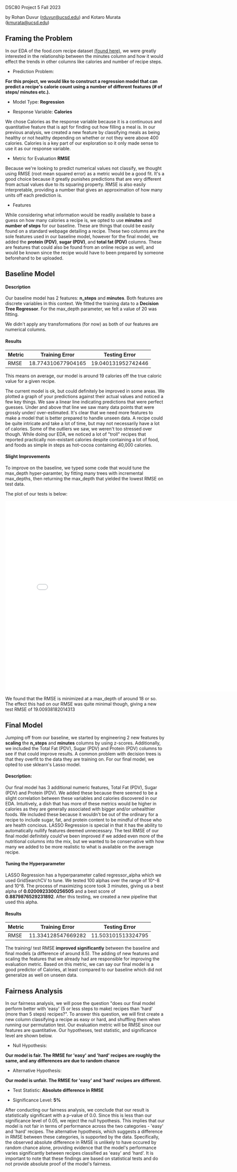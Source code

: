 DSC80 Project 5 Fall 2023

by Rohan Duvur (rduvur@ucsd.edu) and Kotaro Murata (kmurata@ucsd.edu)

## Framing the Problem

In our EDA of the food.com recipe dataset [(found here)](https://rduvur.github.io/FoodDataAnalysis/), we were greatly interested in the relationship between the minutes column and how it would effect the trends in other columns like calories and number of recipe steps.

- Prediction Problem:

**For this project, we would like to construct a regression model that can predict a recipe's calorie count using a number of different features (# of steps/ minutes etc.).**

- Model Type: **Regression** 

- Response Variable: **Calories**

We chose Calories as the response variable because it is a continuous and quantitative feature that is apt for finding out how filling a meal is. In our previous analysis, we created a new feature by classifying meals as being healthy or not healthy depending on whether or not they were above 400 calories. Calories is a key part of our exploration so it only made sense to use it as our response variable.

- Metric for Evaluation **RMSE**

Because we're looking to predict numerical values not classify, we thought using RMSE (root mean squared error) as a metric would be a good fit. It's a good choice because it greatly punishes predictions that are very different from actual values due to its squaring property. RMSE is also easily interpretable, providing a number that gives an approximation of how many units off each prediction is.

- Features 

While considering what information would be readily available to base a guess on how many calories a recipe is, we opted to use **minutes** and **number of steps** for our baseline. These are things that could be easily found on a standard webpage detailing a recipe. These two columns are the sole features used in our baseline model, however for the final model, we added the **protein (PDV)**, **sugar (PDV)**, and **total fat (PDV)** columns. These are features that could also be found from an online recipe as well, and would be known since the recipe would have to been prepared by someone beforehand to be uploaded.

## Baseline Model

#### Description

Our baseline model has 2 features: **n_steps** and **minutes**. Both features are discrete variables in this context. We fitted the training data to a **Decision Tree Regressor**. For the max_depth parameter, we felt a value of 20 was fitting. 

We didn't apply any transformations (for now) as both of our features are numerical columns. 

#### Results

| Metric   | Training Error    | Testing Error      |
| -------- | ----------------- | ------------------ |
| RMSE     | 18.774310677904165| 19.040131952742446 |

This means on average, our model is around 19 calories off the true caloric value for a given recipe. 

The current model is ok, but could definitely be improved in some areas. We plotted a graph of your predictions against their actual values and noticed a few key things. We saw a linear line indicating predictions that were perfect guesses. Under and above that line we saw many data points that were grossly under/ over-estimated. It's clear that we need more features to make a model that is better prepared to handle unseen data. A recipe could be quite intricate and take a lot of time, but may not necessarily have a lot of calories. Some of the outliers we saw, we weren't too stressed over though. While doing our EDA, we noticed a lot of "troll" recipes that reported practically non-existant calories despite containing a lot of food, and foods as simple in steps as hot-cocoa containing 40,000 calories. 


#### Slight Improvements

To improve on the baseline, we typed some code that would tune the max_depth hyper-paramter, by fitting many trees with incremental max_depths, then returning the max_depth that yielded the lowest RMSE on test data.

The plot of our tests is below:

<iframe src="assets/max_depth.html" width=800 height=600 frameBorder=0></iframe>

We found that the RMSE is minimized at a max_depth of around 18 or so. The effect this had on our RMSE was quite minimal though, giving a new test RMSE of 19.00938182014313

## Final Model

Jumping off from our baseline, we started by engineering 2 new features by **scaling** the **n_steps** and **minutes** columns by using z-scores. Additionally, we included the Total Fat (PDV), Sugar (PDV) and Protein (PDV) columns to see if that could improve results. A common problem with decision trees is that they overfit to the data they are training on. For our final model, we opted to use sklearn's Lasso model.  

#### Description: 

Our final model has 3 additional numeric features, Total Fat (PDV), Sugar (PDV) and Protein (PDV). We added these because there seemed to be a slight correlation between these variables and calories discovered in our EDA. Intuitively, a dish that has more of these metrics would be higher in calories as they are generally associated with bigger and/or unhealthier foods. We included these because it wouldn't be out of the ordinary for a recipe to include sugar, fat, and protein content to be mindful of those who are health concious. LASSO Regression is special in that it has the ability to automatically nullify features deemed unnecessary. The test RMSE of our final model definitely could've been improved if we added even more of the nutritional columns into the mix, but we wanted to be conservative with how many we added to be more realistic to what is available on the average recipe.

#### Tuning the Hyperparameter

LASSO Regression has a hyperparameter called regressor_alpha which we used GridSearchCV to tune. We tested 100 alphas over the range of 10^-8 and 10^8. The process of maximizing score took 3 minutes, giving us a best alpha of **0.0200923300256505** and a best score of **0.8879876529231892**. After this testing, we created a new pipeline that used this alpha.

#### Results

| Metric   | Training Error    | Testing Error      |
| -------- | ----------------- | ------------------ |
| RMSE     | 11.334128547669282| 11.503101513324795 |

The training/ test RMSE **improved significantly** between the baseline and final models (a difference of around 8.5). The adding of new features and scaling the features that we already had are responsible for improving the evaluation metric. Based on this metric, we can say our final model is a good predictor of Calories, at least compared to our baseline which did not generalize as well on unseen data.

## Fairness Analysis

In our fairness analysis, we will pose the question "does our final model perform better with 'easy' (5 or less steps to make) recipes than 'hard' (more than 5 steps) recipes?". To answer this question, we will first create a new column classifying a recipe as easy or hard, and shuffling them when running our permutation test. Our evaluation metric will be RMSE since our features are quantitative. Our hypotheses, test statistic, and significance level are shown below.

- Null Hypothesis:

**Our model is fair. The RMSE for 'easy' and 'hard' recipes are roughly the same, and any differences are due to random chance**

- Alternative Hypothesis:

**Our model is unfair. The RMSE for 'easy' and 'hard' recipes are different.**

- Test Statistic: **Absolute difference in RMSE**

- Significance Level: **5%**

After conducting our fairness analysis, we conclude that our result is statistically significant with a p-value of 0.0. Since this is less than our significance level of 0.05, we reject the null hypothesis. This implies that our model is not fair in terms of performance across the two categories - 'easy' and 'hard' recipes. The alternative hypothesis, which suggests a difference in RMSE between these categories, is supported by the data. Specifically, the observed absolute difference in RMSE is unlikely to have occured by random chance alone, providing evidence that the model's performance varies significantly between recipes classified as 'easy' and 'hard'. It is important to note that these findings are based on statistical tests and do not provide absolute proof of the model's fairness.



